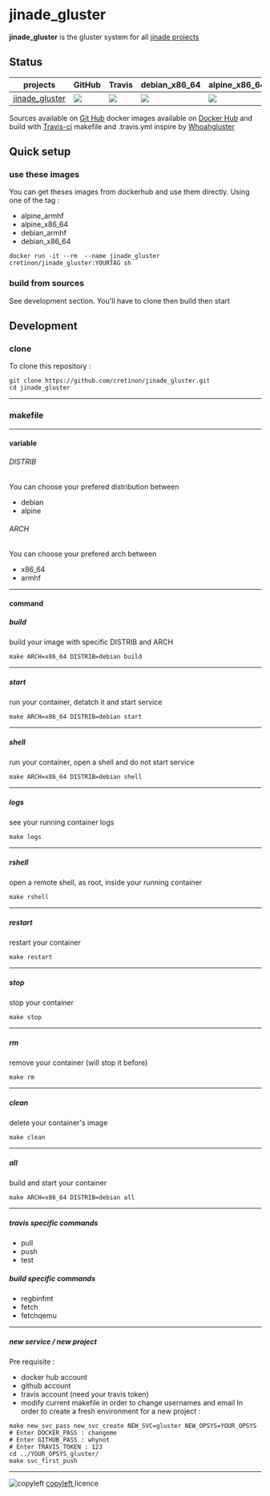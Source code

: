 # jinade_gluster 

**jinade_gluster** is the gluster system for all [jinade projects](https://github.com/cretinon/jinade)

## Status
 projects  |  GitHub | Travis | debian_x86_64 | alpine_x86_64 | debian_armhf | alpine_armhf
 ------------  |  ------------ | ------------ | ------------ | ------------ | ------------ | ------------
[jinade_gluster](https://github.com/cretinon/jinade_gluster) | ![](https://img.shields.io/github/last-commit/cretinon/jinade_gluster.svg) | ![](https://travis-ci.org/cretinon/jinade_gluster.svg?branch=master) | ![](https://images.microbadger.com/badges/image/cretinon/jinade_gluster:debian_x86_64.svg)  | ![](https://images.microbadger.com/badges/image/cretinon/jinade_gluster:alpine_x86_64.svg) |  ![](https://images.microbadger.com/badges/image/cretinon/jinade_gluster:debian_armhf.svg) | ![](https://images.microbadger.com/badges/image/cretinon/jinade_gluster:alpine_armhf.svg)

Sources available on [Git Hub](https://github.com/cretinon/jinade_gluster) docker images available on [Docker Hub](https://hub.docker.com/r/cretinon/jinade_gluster/tags/) and build with [Travis-ci](https://travis-ci.org/cretinon/jinade_gluster)
makefile and .travis.yml inspire by [Whoahgluster](https://github.com/woahgluster/)

## Quick setup
### use these images
You can get theses images from dockerhub and use them directly.
Using one of the tag :
* alpine_armhf
* alpine_x86_64
* debian_armhf
* debian_x86_64
```
docker run -it --rm  --name jinade_gluster cretinon/jinade_gluster:YOURTAG sh
```
### build from sources
See development section. You'll have to clone then build then start
## Development
### clone
To clone this repository :
```
git clone https://github.com/cretinon/jinade_gluster.git
cd jinade_gluster
```
---
### makefile
---
#### variable

###### DISTRIB
You can choose your prefered distribution between
* debian
* alpine
###### ARCH
You can choose your prefered arch between
* x86_64
* armhf
---
#### command
##### build
build your image with specific DISTRIB and ARCH
```
make ARCH=x86_64 DISTRIB=debian build
```
---
##### start
run your container, detatch it and start service
```
make ARCH=x86_64 DISTRIB=debian start
```
---
##### shell
run your container, open a shell and do not start service
```
make ARCH=x86_64 DISTRIB=debian shell
```
---
##### logs
see your running container logs
```
make logs
```
---
##### rshell
open a remote shell, as root, inside your running container
```
make rshell
```
---
##### restart
restart your container
```
make restart
```
---
##### stop
stop your container
```
make stop
```
---
##### rm
remove your container (will stop it before)
```
make rm
```
---
##### clean
delete your container's image
```
make clean
```
---
##### all
build and start your container
```
make ARCH=x86_64 DISTRIB=debian all
```
---
##### travis specific commands
* pull
* push
* test
##### build specific commands
* regbinfmt
* fetch
* fetchqemu
---
##### new service / new project
Pre requisite :
* docker hub account
* github account
* travis account (need your travis token)
* modify current makefile in order to change usernames and email
In order to create a fresh environment for a new project :
```
make new_svc_pass new_svc_create NEW_SVC=gluster NEW_OPSYS=YOUR_OPSYS
# Enter DOCKER_PASS : changeme
# Enter GITHUB_PASS : whynot
# Enter TRAVIS_TOKEN : 123
cd ../YOUR_OPSYS_gluster/
make svc_first_push
```
---

![copyleft](https://upload.wikimedia.org/wikipedia/commons/c/c4/License_icon-copyleft-88x31.svg)
 [copyleft ](https://www.gnu.org/licenses/copyleft.html) licence
